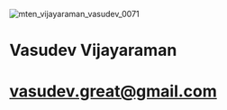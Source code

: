 ![mten_vijayaraman_vasudev_0071](https://user-images.githubusercontent.com/35582753/45067713-dc6ded80-b089-11e8-94cb-cc777ee9bf52.jpg)

# Vasudev Vijayaraman
 # vasudev.great@gmail.com
 
